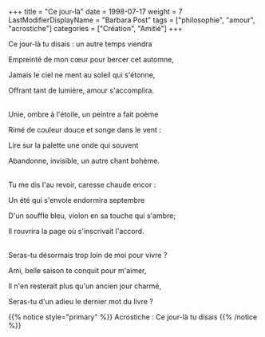 +++
title = "Ce jour-là"
date = 1998-07-17
weight = 7
LastModifierDisplayName = "Barbara Post"
tags = ["philosophie", "amour", "acrostiche"]
categories = ["Création", "Amitié"]
+++

Ce jour-là tu disais : un autre temps viendra

Empreinté de mon cœur pour bercer cet automne,

Jamais le ciel ne ment au soleil qui s'étonne,

Offrant tant de lumière, amour s'accomplira.

 \
Unie, ombre à l'étoile, un peintre a fait poème

Rimé de couleur douce et songe dans le vent :

Lire sur la palette une onde qui souvent

Abandonne, invisible, un autre chant bohème.

 \
Tu me dis l'au revoir, caresse chaude encor :

Un été qui s'envole endormira septembre

D'un souffle bleu, violon en sa touche qui s'ambre;

Il rouvrira la page où s'inscrivait l'accord.

 \
Seras-tu désormais trop loin de moi pour vivre ?

Ami, belle saison te conquit pour m'aimer,

Il n'en resterait plus qu'un ancien jour charmé,

Seras-tu d'un adieu le dernier mot du livre ?

{{% notice style="primary" %}}
Acrostiche : Ce jour-là tu disais
{{% /notice %}}
